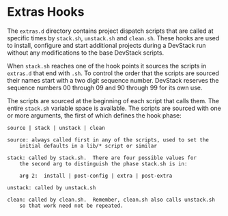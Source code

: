 # Extras Hooks

The `extras.d` directory contains project dispatch scripts that are called
at specific times by `stack.sh`, `unstack.sh` and `clean.sh`.  These hooks are
used to install, configure and start additional projects during a DevStack run
without any modifications to the base DevStack scripts.

When `stack.sh` reaches one of the hook points it sources the scripts in `extras.d`
that end with `.sh`.  To control the order that the scripts are sourced their
names start with a two digit sequence number.  DevStack reserves the sequence
numbers 00 through 09 and 90 through 99 for its own use.

The scripts are sourced at the beginning of each script that calls them. The
entire `stack.sh` variable space is available.  The scripts are
sourced with one or more arguments, the first of which defines the hook phase:

    source | stack | unstack | clean

    source: always called first in any of the scripts, used to set the
        initial defaults in a lib/* script or similar

    stack: called by stack.sh.  There are four possible values for
        the second arg to distinguish the phase stack.sh is in:

        arg 2:  install | post-config | extra | post-extra

    unstack: called by unstack.sh

    clean: called by clean.sh.  Remember, clean.sh also calls unstack.sh
        so that work need not be repeated.

